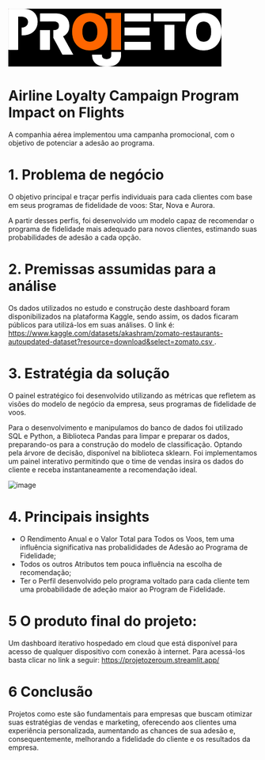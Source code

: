 ![image](https://github.com/JadsonDS/projeto_zero_um/blob/main/logo.png)

# Airline Loyalty Campaign Program Impact on Flights
  A companhia aérea implementou uma campanha promocional, com o objetivo de potenciar a adesão ao programa. 

#  1. Problema de negócio
  O objetivo principal e traçar perfis individuais para cada clientes com base em seus programas de fidelidade de voos: Star, Nova e Aurora.
  
  A partir desses perfis, foi desenvolvido um modelo capaz de recomendar o programa de fidelidade mais adequado para novos clientes, estimando suas probabilidades de adesão a cada opção.

# 2. Premissas assumidas para a análise
  Os dados utilizados no estudo e construção deste dashboard foram disponibilizados na plataforma Kaggle, sendo assim, os dados ficaram públicos para utilizá-los em suas análises. O link é: [https://www.kaggle.com/datasets/akashram/zomato-restaurants-autoupdated-dataset?resource=download&select=zomato.csv ](https://www.kaggle.com/datasets/agungpambudi/airline-loyalty-campaign-program-impact-on-flights).

# 3. Estratégia da solução
  O painel estratégico foi desenvolvido utilizando as métricas que refletem as visões do modelo de negócio da empresa, seus programas de fidelidade de voos.
  
  Para o desenvolvimento e manipulamos do banco de dados foi utilizado SQL e Python, a Biblioteca Pandas para limpar e preparar os dados, preparando-os para a construção do modelo de classificação. Optando pela árvore de decisão, disponível na biblioteca sklearn.
  Foi implementamos um painel interativo permitindo que o time de vendas insira os dados do cliente e receba instantaneamente a recomendação ideal.
  
 ![image](https://github.com/JadsonDS/projeto_zero_um/assets/125108476/84b4a7a1-1951-4894-9398-c49ee47af2c3)

# 4. Principais insights
  - O Rendimento Anual e o Valor Total para Todos os Voos, tem uma influência significativa nas probalididades de Adesão ao Programa de Fidelidade;
  - Todos os outros Atributos tem pouca influência na escolha de recomendação;
  - Ter o Perfil  desenvolvido pelo programa voltado para cada cliente tem uma probabilidade de adeção maior ao Program de Fidelidade.

# 5 O produto final do projeto:
  Um dashboard iterativo hospedado em cloud que está disponível para acesso de qualquer dispositivo com conexão à internet. Para acessá-los basta clicar no link a seguir: https://projetozeroum.streamlit.app/

# 6 Conclusão
  Projetos como este são fundamentais para empresas que buscam otimizar suas estratégias de vendas e marketing, oferecendo aos clientes uma experiência personalizada, aumentando as chances de sua adesão e, consequentemente, melhorando a fidelidade do cliente e os resultados da empresa.
